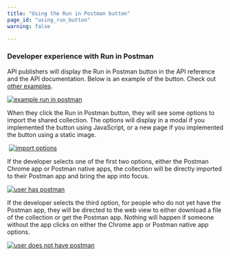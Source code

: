 ```yaml
---
title: "Using the Run in Postman button"
page_id: "using_run_button"
warning: false

---
```


### Developer experience with Run in Postman

API publishers will display the Run in Postman button in the API reference and the API documentation. Below is an example of the button. Check out [other examples](https://www.getpostman.com/integrations/run-button).

 [![example run in postman](https://assets.postman.com/postman-docs/59131401.png)](https://assets.postman.com/postman-docs/59131401.png)  

When they click the Run in Postman button, they will see some options to import the shared collection. The options will display in a modal if you implemented the button using JavaScript, or a new page if you implemented the button using a static image.

 [![import options](https://www.getpostman.com/img/v1/docs/run-btn-ux/run-btn-ux-2.png)](https://www.getpostman.com/img/v1/docs/run-btn-ux/run-btn-ux-2.png)

If the developer selects one of the first two options, either the Postman Chrome app or Postman native apps, the collection will be directly imported to their Postman app and bring the app into focus.

 [![user has postman](https://www.getpostman.com/img/v1/docs/run-btn-ux/run-btn-ux-3.png)](https://www.getpostman.com/img/v1/docs/run-btn-ux/run-btn-ux-3.png)

If the developer selects the third option, for people who do not yet have the Postman app, they will be directed to the web view to either download a file of the collection or get the Postman app. Nothing will happen if someone without the app clicks on either the Chrome app or Postman native app options.

 [![user does not have postman](https://www.getpostman.com/img/v1/docs/run-btn-ux/run-btn-ux-4.png)](https://www.getpostman.com/img/v1/docs/run-btn-ux/run-btn-ux-4.png)
